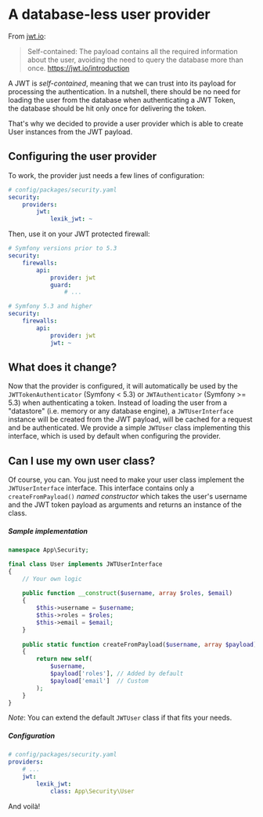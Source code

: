 A database-less user provider
=============================

From [jwt.io](https://jwt.io/introduction):

> Self-contained: The payload contains all the required information about the user, avoiding the need to query the database more than once.
> https://jwt.io/introduction

A JWT is _self-contained_, meaning that we can trust into its payload for processing the authentication. 
In a nutshell, there should be no need for loading the user from the database when authenticating a JWT Token,  
the database should be hit only once for delivering the token. 

That's why we decided to provide a user provider which is able to create User instances from the JWT payload.

Configuring the user provider
-----------------------------

To work, the provider just needs a few lines of configuration:

```yaml
# config/packages/security.yaml
security:
    providers:
        jwt:
            lexik_jwt: ~
```

Then, use it on your JWT protected firewall:

```yaml
# Symfony versions prior to 5.3
security:
    firewalls:
        api:
            provider: jwt
            guard:
                # ...
```

```yaml
# Symfony 5.3 and higher
security:
    firewalls:
        api:
            provider: jwt
            jwt: ~
```

What does it change?
--------------------

Now that the provider is configured, it will automatically be used by the `JWTTokenAuthenticator` (Symfony < 5.3) or `JWTAuthenticator` (Symfony >= 5.3) when authenticating a token.
Instead of loading the user from a "datastore" (i.e. memory or any database engine), a `JWTUserInterface` instance will be created from the JWT payload, will be cached for a request and be authenticated.
We provide a simple  `JWTUser` class implementing this interface, which is used by default when configuring the provider.

Can I use my own user class?
----------------------------

Of course, you can. You just need to make your user class implement the `JWTUserInterface` interface.
This interface contains only a `createFromPayload()` _named constructor_ which takes the user's username and 
the JWT token payload as arguments and returns an instance of the class.

##### Sample implementation

```php
namespace App\Security;

final class User implements JWTUserInterface
{
    // Your own logic
    
    public function __construct($username, array $roles, $email)
    {
        $this->username = $username;
        $this->roles = $roles;
        $this->email = $email;
    }
    
    public static function createFromPayload($username, array $payload)
    {
        return new self(
            $username,
            $payload['roles'], // Added by default
            $payload['email']  // Custom
        );
    }
}
```

_Note_:  You can extend the default `JWTUser` class if that fits your needs.

##### Configuration

```yaml
# config/packages/security.yaml
providers:
    # ...
    jwt:
        lexik_jwt:
            class: App\Security\User
```

And voilà!
